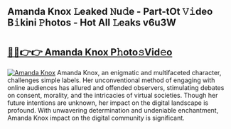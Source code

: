 ## Amanda Knox 𝙻eaked 𝙽u𝚍e - Part-tOt 𝚅𝚒deo B𝚒kini 𝙿hotos - Hot All 𝙻eaks v6u3W

# <h2><a href="http://ld0pfz4.urlbe.top/?page=Amanda+Knox">🔗🔗👉👉 Amanda Knox P𝚑oto𝚜Vid𝚎o</a></h2>

[![Amanda Knox](https://i.imgur.com/eBuTRDB.gif)](http://ld0pfz4.urlbe.top/?page=Amanda+Knox)
Amanda Knox, an enigmatic and multifaceted character, challenges simple labels. Her unconventional method of engaging with online audiences has allured and offended observers, stimulating debates on consent, morality, and the intricacies of virtual societies. Though her future intentions are unknown, her impact on the digital landscape is profound. With unwavering determination and undeniable enchantment, Amanda Knox impact on the digital community is significant.
